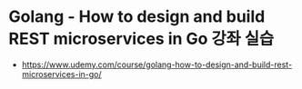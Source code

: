 # Golang - How to design and build REST microservices in Go 강좌 실습

- https://www.udemy.com/course/golang-how-to-design-and-build-rest-microservices-in-go/